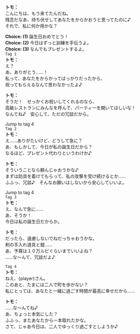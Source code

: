 # 

  
**トモ：**  
こんにちは、もう来てたんだね。  
残念だなあ、待ち伏せしてあなたをからかおうと思ってたのに♪  
それで、私に何か用かな？  
  
**Choice: (1)**  誕生日おめでとう！  
**Choice: (2)**  今日はずっと訓練を手伝うよ。  
**Choice: (3)**  なんでもプレゼントするよ。  
`Tag 1`  
**トモ：**  
え？  
あ、ありがとう……！  
私って、あなたをからかってばっかりだったから、  
祝ってもらえるなんて思わなかったよ♪  
  
**トモ：**  
そうだ！　せっかくお祝いしてくれるのなら、  
高級レストランにみんなを呼んで、パーティーを開いてほしいな！  
なんてね♪　安心して、ただの冗談だから。  
  
Jump to tag 4  
`Tag 2`  
**トモ：**  
え……ありがたいけど、どうして急に？  
あ、もしかして、今日が私の誕生日だから？  
なるほど、プレゼント代わりというわけか♪  
  
**トモ：**  
そういうことなら頼んじゃおうかな♪  
まずは防具を着けてもらって、私の攻撃を受け続けるとか……  
ふふっ、冗談♪　そんなお願いはしないから安心していいよ。  
  
Jump to tag 4  
`Tag 3`  
**トモ：**  
え、なんで急に……  
あ、そうか！  
今日は私の誕生日だからか。  
  
**トモ：**  
だったら、遠慮しないでねだっちゃおうかな。  
剣の手入れ道具と鎧……  
あ、予算は１０万ルピぐらいまでいいよね？  
……な～んて、冗談だよ♪  
  
`Tag 4`  
**トモ：**  
ねえ、{player}さん。  
このあと、たまには二人で町を歩かない？  
私にとっては、あなたと一緒に過ごす時間が最高に幸せだから……  
  
**トモ：**  
……な～んてね♪  
あ、ちょっと本気にした？  
ふふっ、またあなたから一本取れたかな。  
さて、じゃあ今日は、二人でゆっくり過ごすとしようか♪  
